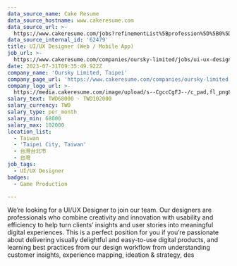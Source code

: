 ```yaml
---
data_source_name: Cake Resume
data_source_hostname: www.cakeresume.com
data_source_url: >-
  https://www.cakeresume.com/jobs?refinementList%5Bprofession%5D%5B0%5D=game-production&range%5Bsalary_range%5D%5Bmin%5D=100000
data_source_internal_id: '62479'
title: UI/UX Designer (Web / Mobile App)
job_url: >-
  https://www.cakeresume.com/companies/oursky-limited/jobs/ui-ux-designer-web-mobile-app
date: 2023-07-31T09:35:49.922Z
company_name: 'Oursky Limited, Taipei'
company_page_url: 'https://www.cakeresume.com/companies/oursky-limited'
company_logo_url: >-
  https://media.cakeresume.com/image/upload/s--CgccCgFJ--/c_pad,fl_png8,h_200,w_200/v1672511211/eyncnt9lyatcrqigo48w.png
salary_text: TWD68000 - TWD102000
salary_currency: TWD
salary_type: per_month
salary_min: 68000
salary_max: 102000
location_list:
  - Taiwan
  - 'Taipei City, Taiwan'
  - 台灣台北市
  - 台灣
job_tags:
  - UI/UX Designer
badges:
  - Game Production

---
```


We’re looking for a UI/UX Designer to join our team. Our designers are professionals who combine creativity and innovation with usability and efficiency to help turn clients’ insights and user stories into meaningful digital experiences. This is a perfect position for you if you’re passionate about delivering visually delightful and easy-to-use digital products, and learning best practices from our design workflow from understanding customer insights, experience mapping, ideation & strategy, des